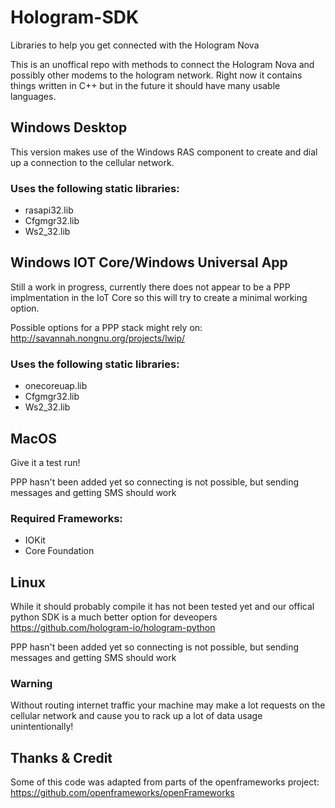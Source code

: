 # Hologram-SDK
Libraries to help you get connected with the Hologram Nova 

This is an unoffical repo with methods to connect the Hologram Nova and possibly other modems to the hologram network. Right now it contains things written in C++ but in the future it should have many usable languages.

## Windows Desktop
This version makes use of the Windows RAS component to create and dial up a connection to the cellular network.

### Uses the following static libraries:
 * rasapi32.lib
 * Cfgmgr32.lib
 * Ws2_32.lib
 
## Windows IOT Core/Windows Universal App
Still a work in progress, currently there does not appear to be a PPP implmentation in the IoT Core so this will try to create a minimal working option. 

Possible options for a PPP stack might rely on: http://savannah.nongnu.org/projects/lwip/

### Uses the following static libraries:
 * onecoreuap.lib
 * Cfgmgr32.lib
 * Ws2_32.lib

## MacOS
Give it a test run!

PPP hasn't been added yet so connecting is not possible, but sending messages and getting SMS should work

### Required Frameworks:
 * IOKit
 * Core Foundation

## Linux
While it should probably compile it has not been tested yet and our offical python SDK is a much better option for deveopers
https://github.com/hologram-io/hologram-python

PPP hasn't been added yet so connecting is not possible, but sending messages and getting SMS should work

### Warning 
Without routing internet traffic your machine may make a lot requests on the cellular network and cause you to rack up a lot of data usage unintentionally!

## Thanks & Credit
Some of this code was adapted from parts of the openframeworks project: https://github.com/openframeworks/openFrameworks
